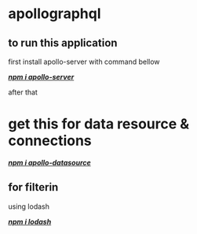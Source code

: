 # apollographql

## to run this application

first install apollo-server with command bellow

__*[npm i apollo-server](https://www.npmjs.com/package/apollo-server?activeTab=versions)*__


after that
# get this for data resource & connections

__*[npm i apollo-datasource](https://www.apollographql.com/docs/tutorial/data-source/)*__

## for filterin 

using lodash

__*[npm i lodash](https://lodash.com/docs/4.17.15)*__